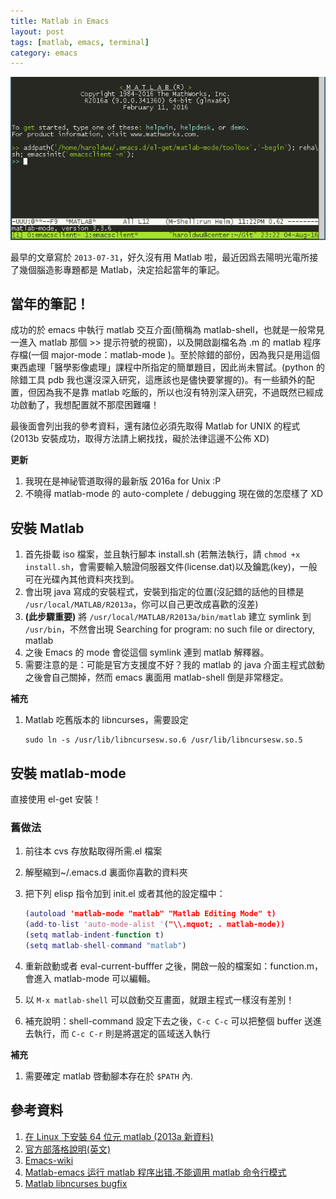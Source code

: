 ```yaml
---
title: Matlab in Emacs
layout: post
tags: [matlab, emacs, terminal]
category: emacs
---
```

![Matlab in Emacs](/assets/matlabemacs.png)


最早的文章寫於 ``2013-07-31``，好久沒有用 Matlab 啦，最近因爲去陽明光電所接了幾個腦造影專題都是 Matlab，決定拾起當年的筆記。

## 當年的筆記！
成功的於 emacs 中執行 matlab 交互介面(簡稱為 matlab-shell，也就是一般常見一進入 matlab 那個 >> 提示符號的視窗)，以及開啟副檔名為 .m 的 matlab 程序存檔(一個 major-mode：matlab-mode )。至於除錯的部份，因為我只是用這個東西處理「醫學影像處理」課程中所指定的簡單題目，因此尚未嘗試。(python 的除錯工具 pdb 我也還沒深入研究，這應該也是儘快要掌握的)。有一些額外的配置，但因為我不是靠 matlab 吃飯的，所以也沒有特別深入研究，不過既然已經成功啟動了，我想配置就不那麼困難囉！

最後面會列出我的參考資料，還有諸位必須先取得 Matlab for UNIX 的程式(2013b 安裝成功，取得方法請上網找找，礙於法律這邊不公佈 XD)

**更新**

1. 我現在是神祕管道取得的最新版 2016a for Unix :P
2. 不曉得 matlab-mode 的 auto-complete / debugging 現在做的怎麼樣了 XD

## 安裝 Matlab

1. 首先掛載 iso 檔案，並且執行腳本 install.sh (若無法執行，請 ```chmod +x install.sh```，會需要輸入驗證伺服器文件(license.dat)以及鑰匙(key)，一般可在光碟內其他資料夾找到。
2. 會出現 java 寫成的安裝程式，安裝到指定的位置(沒記錯的話他的目標是 ```/usr/local/MATLAB/R2013a```，你可以自己更改成喜歡的沒差)
3. **(此步驟重要)** 將 ```/usr/local/MATLAB/R2013a/bin/matlab``` 建立 symlink 到 ```/usr/bin```，不然會出現 Searching for program: no such file or directory, matlab
4. 之後 Emacs 的 mode 會從這個 symlink 連到 matlab 解釋器。
5. 需要注意的是：可能是官方支援度不好？我的 matlab 的 java 介面主程式啟動之後會自己關掉，然而 emacs 裏面用 matlab-shell 倒是非常穩定。

**補充**

1. Matlab 吃舊版本的 libncurses，需要設定
 
    ``` shell
    sudo ln -s /usr/lib/libncursesw.so.6 /usr/lib/libncursesw.so.5
    ```

## 安裝 matlab-mode

直接使用 el-get 安裝！

### 舊做法
1. 前往本 cvs 存放點取得所需.el 檔案
2. 解壓縮到~/.emacs.d 裏面你喜歡的資料夾
3. 把下列 elisp 指令加到 init.el 或者其他的設定檔中：

    ``` matlab
    (autoload 'matlab-mode "matlab" "Matlab Editing Mode" t)
    (add-to-list 'auto-mode-alist '("\\.mquot; . matlab-mode))
    (setq matlab-indent-function t)
    (setq matlab-shell-command "matlab")
    ```

4. 重新啟動或者 eval-current-bufffer 之後，開啟一般的檔案如：function.m，會進入 matlab-mode 可以編輯。
5. 以 ```M-x matlab-shell``` 可以啟動交互畫面，就跟主程式一樣沒有差別！
6. 補充說明：shell-command 設定下去之後，```C-c C-c``` 可以把整個 buffer 送進去執行，而 ```C-c C-r``` 則是將選定的區域送入執行

**補充**

1. 需要確定 matlab 啓動腳本存在於 ``$PATH`` 內.

## 參考資料

1. [在 Linux 下安裝 64 位元 matlab (2013a 新資料)](http://blog.sbw.so/Article/index/title/64%E4%BD%8DLinux%E5%AE%89%E8%A3%85Matlab-2013a%E5%AE%9E%E7%94%A8%E6%95%99%E7%A8%8B.html)
2. [官方部落格說明(英文)](http://blogs.mathworks.com/community/2009/09/14/matlab-emacs-integration-is-back/)
3. [Emacs-wiki](http://www.emacswiki.org/MatlabMode)
4. [Matlab-emacs 运行 matlab 程序出错.不能调用 matlab 命令行模式 ](http://blog.csdn.net/loveaborn/article/details/8754099)
4. [Matlab libncurses bugfix](https://bbs.archlinux.org/viewtopic.php?id=202575&p=2)
